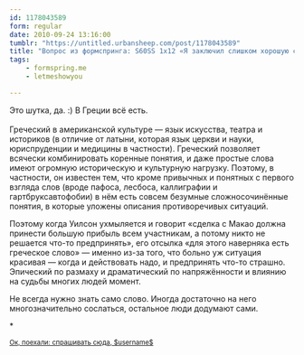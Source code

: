```yaml
---
id: 1178043589
form: regular
date: 2010-09-24 13:16:00
tumblr: "https://untitled.urbansheep.com/post/1178043589"
title: "Вопрос из формспринга: S60SS 1x12 «Я заключил слишком хорошую сделку. Все хотят получить от Макао хороший куш, поэтому боятся рисковать. Есть какое-то греческое слово на этот случай». Там действительно слово какое-то есть или это шутка такая специфическая?"
tags:
    - formspring.me
    - letmeshowyou

---
```


<p class="formspringmeAnswer">Это шутка, да. :) В Греции всё есть.<br/><br/>
Греческий в американской культуре — язык искусства, театра и историков (в отличие от латыни, которая язык церкви и науки, юриспруденции и медицины в частности). Греческий позволяет всячески комбинировать коренные понятия, и даже простые слова имеют огромную историческую и культурную нагрузку. Поэтому, в частности, он известен тем, что кроме привычных и понятных с первого взгляда слов (вроде пафоса, лесбоса, каллиграфии и гартбруксавтофобии) в нём есть совсем безумные сложносочинённые понятия, в которые уложены описания противоречивых ситуаций.</p>

<p>Поэтому когда Уилсон ухмыляется и говорит «сделка с Макао должна принести большую прибыль всем участникам, а потому никто не решается что-то предпринять», его отсылка «для этого наверняка есть греческое слово» — именно из-за того, что больно уж ситуация красивая — когда и действовать надо, и предпринять что-то страшно. Эпический по размаху и драматический по напряжённости и влиянию на судьбы многих людей момент.</p>

<p>Не всегда нужно знать само слово. Иногда достаточно на него многозначительно сослаться, остальное люди додумают сами.</p>

<p>*</p>

<p class="formspringmeFooter">
    <small><a href="http://formspring.me/urbansheep?utm_medium=social&amp;utm_source=tumblr&amp;utm_campaign=shareanswer">Ок, поехали: спрашивать сюда, $username$</a></small>
</p>


